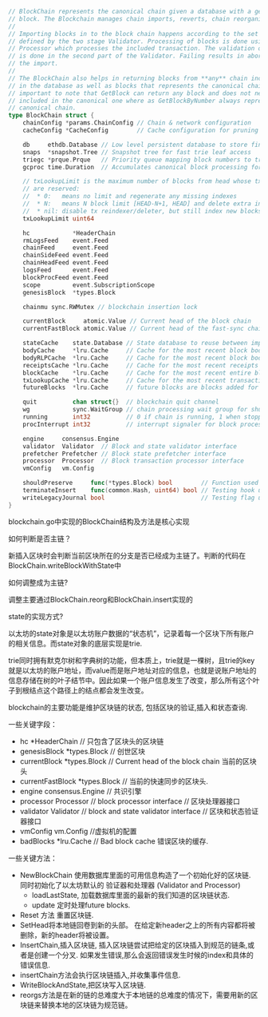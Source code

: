 ```go
// BlockChain represents the canonical chain given a database with a genesis
// block. The Blockchain manages chain imports, reverts, chain reorganisations.
//
// Importing blocks in to the block chain happens according to the set of rules
// defined by the two stage Validator. Processing of blocks is done using the
// Processor which processes the included transaction. The validation of the state
// is done in the second part of the Validator. Failing results in aborting of
// the import.
//
// The BlockChain also helps in returning blocks from **any** chain included
// in the database as well as blocks that represents the canonical chain. It's
// important to note that GetBlock can return any block and does not need to be
// included in the canonical one where as GetBlockByNumber always represents the
// canonical chain.
type BlockChain struct {
    chainConfig *params.ChainConfig // Chain & network configuration
    cacheConfig *CacheConfig        // Cache configuration for pruning

    db     ethdb.Database // Low level persistent database to store final content in
    snaps  *snapshot.Tree // Snapshot tree for fast trie leaf access
    triegc *prque.Prque   // Priority queue mapping block numbers to tries to gc
    gcproc time.Duration  // Accumulates canonical block processing for trie dumping

    // txLookupLimit is the maximum number of blocks from head whose tx indices
    // are reserved:
    //  * 0:   means no limit and regenerate any missing indexes
    //  * N:   means N block limit [HEAD-N+1, HEAD] and delete extra indexes
    //  * nil: disable tx reindexer/deleter, but still index new blocks
    txLookupLimit uint64

    hc            *HeaderChain
    rmLogsFeed    event.Feed
    chainFeed     event.Feed
    chainSideFeed event.Feed
    chainHeadFeed event.Feed
    logsFeed      event.Feed
    blockProcFeed event.Feed
    scope         event.SubscriptionScope
    genesisBlock  *types.Block

    chainmu sync.RWMutex // blockchain insertion lock

    currentBlock     atomic.Value // Current head of the block chain
    currentFastBlock atomic.Value // Current head of the fast-sync chain (may be above the block chain!)

    stateCache    state.Database // State database to reuse between imports (contains state cache)
    bodyCache     *lru.Cache     // Cache for the most recent block bodies
    bodyRLPCache  *lru.Cache     // Cache for the most recent block bodies in RLP encoded format
    receiptsCache *lru.Cache     // Cache for the most recent receipts per block
    blockCache    *lru.Cache     // Cache for the most recent entire blocks
    txLookupCache *lru.Cache     // Cache for the most recent transaction lookup data.
    futureBlocks  *lru.Cache     // future blocks are blocks added for later processing

    quit          chan struct{}  // blockchain quit channel
    wg            sync.WaitGroup // chain processing wait group for shutting down
    running       int32          // 0 if chain is running, 1 when stopped
    procInterrupt int32          // interrupt signaler for block processing

    engine     consensus.Engine
    validator  Validator  // Block and state validator interface
    prefetcher Prefetcher // Block state prefetcher interface
    processor  Processor  // Block transaction processor interface
    vmConfig   vm.Config

    shouldPreserve     func(*types.Block) bool        // Function used to determine whether should preserve the given block.
    terminateInsert    func(common.Hash, uint64) bool // Testing hook used to terminate ancient receipt chain insertion.
    writeLegacyJournal bool                           // Testing flag used to flush the snapshot journal in legacy format.
}
```

blockchain.go中实现的BlockChain结构及方法是核心实现

如何判断是否主链？

新插入区块时会判断当前区块所在的分支是否已经成为主链了。判断的代码在BlockChain.writeBlockWithState中

如何调整成为主链?

调整主要通过BlockChain.reorg和BlockChain.insert实现的

state的实现方式?

以太坊的state对象是以太坊账户数据的“状态机”，记录着每一个区块下所有账户的相关信息。而state对象的底层实现是trie.

trie同时拥有默克尔树和字典树的功能，但本质上，trie就是一棵树，且trie的key就是以太坊的账户地址，而value而是账户地址对应的信息，也就是说账户地址的信息存储在树的叶子结节中。因此如果一个账户信息发生了改变，那么所有这个叶子到根结点这个路径上的结点都会发生改变。

blockchain的主要功能是维护区块链的状态, 包括区块的验证,插入和状态查询.

一些关键字段：

* hc            \*HeaderChain        // 只包含了区块头的区块链
* genesisBlock  \*types.Block        // 创世区块
* currentBlock     \*types.Block // Current head of the block chain 当前的区块头
* currentFastBlock \*types.Block // 当前的快速同步的区块头.
* engine    consensus.Engine    // 共识引擎
* processor Processor // block processor interface  // 区块处理器接口
* validator Validator // block and state validator interface // 区块和状态验证器接口
* vmConfig  vm.Config //虚拟机的配置
* badBlocks \*lru.Cache // Bad block cache  错误区块的缓存.

一些关键方法：

* NewBlockChain 使用数据库里面的可用信息构造了一个初始化好的区块链. 同时初始化了以太坊默认的 验证器和处理器 \(Validator and Processor\)
  * loadLastState, 加载数据库里面的最新的我们知道的区块链状态. 
  * update 定时处理future blocks.
* Reset 方法 重置区块链.
* SetHead将本地链回卷到新的头部。 在给定新header之上的所有内容都将被删除，新的header将被设置。
* InsertChain,插入区块链, 插入区块链尝试把给定的区块插入到规范的链条,或者是创建一个分叉. 如果发生错误,那么会返回错误发生时候的index和具体的错误信息.
* insertChain方法会执行区块链插入,并收集事件信息.
* WriteBlockAndState,把区块写入区块链.
* reorgs方法是在新的链的总难度大于本地链的总难度的情况下，需要用新的区块链来替换本地的区块链为规范链。



